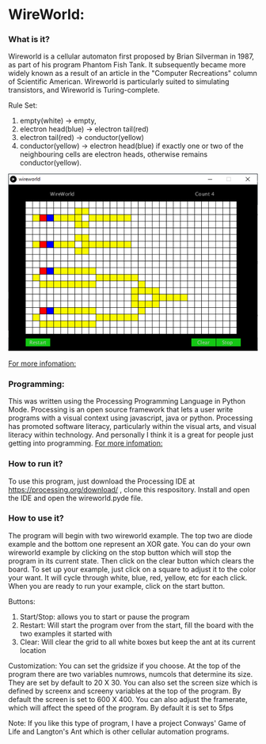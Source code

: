 
# WireWorld:

### What is it?
Wireworld is a cellular automaton first proposed by Brian Silverman in 1987, as part of his program Phantom Fish Tank. It subsequently
became more widely known as a result of an article in the "Computer Recreations" column of Scientific American. Wireworld is particularly
suited to simulating transistors, and Wireworld is Turing-complete.

Rule Set:
1. empty(white) → empty,
2. electron head(blue) → electron tail(red)
3. electron tail(red) → conductor(yellow)
4. conductor(yellow) → electron head(blue) if exactly one or two of the neighbouring cells are electron heads, otherwise remains conductor(yellow).

![Alt text](https://github.com/mmgrant73/wireworld/blob/master/wireworld.png?raw=true "Image-WireWorld")

[For more infomation:](https://en.wikipedia.org/wiki/Wireworld) 

### Programming:
This was written using the Processing Programming Language in Python Mode.  Processing is an open source framework that lets a user write programs 
with a visual context using javascript, java or python.  Processing has promoted software literacy, particularly within the visual arts, and 
visual literacy within technology.  And personally I think it is a great for people just getting into programming. 
[For more infomation:](https://processing.org/) 

### How to run it?
To use this program, just download the Processing IDE at https://processing.org/download/ , clone this respository.  Install and open the IDE and open 
the wireworld.pyde file.

### How to use it?
The program will begin with two wireworld example.  The top two are diode example and the bottom one represent an XOR gate.  You can do your own wireworld
example by clicking on the stop button which will stop the program in its current state.  Then click on the clear button which clears the board.  To set up
your example, just click on a square to adjust it to the color your want.  It will cycle through white, blue, red, yellow, etc for each click.  When you are
ready to run your example, click on the start button. 

Buttons:
1. Start/Stop: allows you to start or pause the program
2. Restart: Will start the program over from the start, fill the board with the two examples it started with
3. Clear: Will clear the grid to all white boxes but keep the ant at its current location

Customization:
You can set the gridsize if you choose.  At the top of the program there are two variables numrows, numcols that determine its size.  They are set by 
default to 20 X 30.  You can also set the screen size which is defined by screenx and screeny variables at the top of the program.  By default the screen
is set to 600 X 400.  You can also adjust the framerate, which will affect the speed of the program.  By default it is set to 5fps

Note: If you like this type of program, I have a project Conways' Game of Life and Langton's Ant which is other cellular automation programs.
